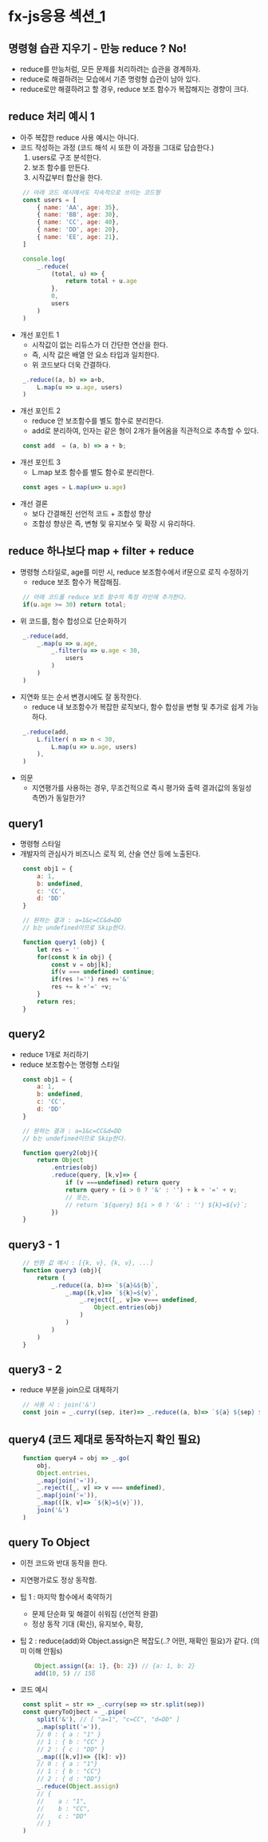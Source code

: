 # fx-js응용 섹션_1

## 명령형 습관 지우기 - 만능 reduce ? No!
- reduce를 만능처럼, 모든 문제를 처리하려는 습관을 경계하자.
- reduce로 해결하려는 모습에서 기존 명령형 습관이 남아 있다.
- reduce로만 해결하려고 할 경우, reduce 보조 함수가 복잡해지는 경향이 크다.

## reduce 처리 예시 1
- 아주 복잡한 reduce 사용 예시는 아니다.
- 코드 작성하는 과정 (코드 해석 시 또한 이 과정을 그대로 답습한다.)
    1. users로 구조 분석한다.
    2. 보조 함수를 만든다.
    3. 시작값부터 합산을 한다.
```js
    // 아래 코드 예시에서도 지속적으로 쓰이는 코드형
    const users = [
        { name: 'AA', age: 35},
        { name: 'BB', age: 30},
        { name: 'CC', age: 40},
        { name: 'DD', age: 20},
        { name: 'EE', age: 21},
    ]

    console.log(
        _.reduce(
            (total, u) => {
                return total + u.age
            },
            0,
            users
        )
    )
```
- 개선 포인트 1
    - 시작값이 없는 리듀스가 더 간단한 연산을 한다.
    - 즉, 시작 값은 배열 안 요소 타입과 일치한다.
    - 위 코드보다 더욱 간결하다.
```js
    _.reduce((a, b) => a+b,
        L.map(u => u.age, users)
    )
```

- 개선 포인트 2
    - reduce 안 보조함수를 별도 함수로 분리한다.
    - add로 분리하여, 인자는 같은 형이 2개가 들어옴을 직관적으로 추측할 수 있다.
```js
    const add  = (a, b) => a + b;
```

- 개선 포인트 3
    - L.map 보조 함수를 별도 함수로 분리한다.
```js
    const ages = L.map(u=> u.age)
```

- 개선 결론
    - 보다 간결해진 선언적 코드 + 조합성 향상
    - 조합성 향상은 즉, 변형 및 유지보수 및 확장 시 유리하다.

## reduce 하나보다 map + filter + reduce
- 명령형 스타일로, age를 미만 시, reduce 보조함수에서 if문으로 로직 수정하기 
    - reduce 보조 함수가 복잡해짐.
```js
    // 아래 코드를 reduce 보조 함수의 특정 라인에 추가한다.
    if(u.age >= 30) return total;
```

- 위 코드를, 함수 합성으로 단순화하기
```js
    _.reduce(add,
        _.map(u => u.age,
            _.filter(u => u.age < 30,
                users
            )
        )
    )
```

- 지연화 또는 순서 변경시에도 잘 동작한다.
    - reduce 내 보조함수가 복잡한 로직보다, 함수 합성을 변형 및 추가로 쉽게 가능하다.
```js
    _.reduce(add,
        L.filter( n => n < 30,
            L.map(u => u.age, users)
        ),
    )
```

- 의문
    - 지연평가를 사용하는 경우, 무조건적으로 즉시 평가와 출력 결과(값의 동일성 측면)가 동일한가?

## query1
- 명령형 스타일
- 개발자의 관심사가 비즈니스 로직 외, 산술 연산 등에 노출된다.
```js
    const obj1 = {
        a: 1,
        b: undefined,
        c: 'CC',
        d: 'DD'
    }

    // 원하는 결과 : a=1&c=CC&d=DD
    // b는 undefined이므로 Skip한다.

    function query1 (obj) {
        let res = ''
        for(const k in obj) {
            const v = obj[k];
            if(v === undefined) continue;
            if(res !='') res +='&'
            res += k +'=' +v;
        }
        return res;
    }
```

## query2
- reduce 1개로 처리하기 
- reduce 보조함수는 명령형 스타일
```js
    const obj1 = {
        a: 1,
        b: undefined,
        c: 'CC',
        d: 'DD'
    }

    // 원하는 결과 : a=1&c=CC&d=DD
    // b는 undefined이므로 Skip한다.

    function query2(obj){
        return Object
            .entries(obj)
            .reduce(query, [k,v]=> {
                if (v ===undefined) return query
                return query + (i > 0 ? '&' : '') + k + '=' + v;
                // 또는,
                // return `${query} ${i > 0 ? '&' : ''} ${k}=${v}`;
            })
    }

```

## query3 - 1
```js
    // 반환 값 예시 : [{k, v}, {k, v}, ...]
    function query3 (obj){
        return (
            _.reduce((a, b)=> `${a}&${b}`,
                _.map([k,v]=> `${k}=${v}`,
                    _.reject([_, v]=> v=== undefined,
                        Object.entries(obj)
                    )
                )
            )
        )
    }
```

## query3 - 2
-  reduce 부분을 join으로 대체하기
```js 
    // 사용 시 : join('&')
    const join = _.curry((sep, iter)=> _.reduce((a, b)=> `${a} ${sep} ${b}`, iter))
```

## query4 (코드 제대로 동작하는지 확인 필요)
```js
    function query4 = obj => _.go(
        obj,
        Object.entries,
        _.map(join('=')),
        _.reject([_, v] => v === undefined),
        _.map(join('=')),
        _.map(([k, v]=> `${k}=${v}`)),
        join('&')
    ) 
```

## query To Object 
- 이전 코드와 반대 동작을 한다.
- 지연평가로도 정상 동작함.
- 팁 1 : 마지막 함수에서 축약하기
    - 문제 단순화 및 해결이 쉬워짐 (선언적 완결)
    - 정상 동작 기대 (확신), 유지보수, 확장,
- 팁 2 : reduce(add)와 Object.assign은 복잡도(..? 어떤, 재확인 필요)가 같다. (의미 이해 안됨s)
    ```js
        Object.assign({a: 1}, {b: 2}) // {a: 1, b: 2}
        add(10, 5) // 15ß
    ```

- 코드 예시
```js
    const split = str => _.curry(sep => str.split(sep))
    const queryToOjbect = _.pipe(
        split('&'), // [ "a=1", "c=CC", "d=DD" ]
        _.map(split('=')),
        // 0 : { a : "1" }
        // 1 : { b : "CC" }
        // 2 : { c : "DD" }
        _.map(([k,v])=> {[k]: v})
        // 0 : { a : "1"} 
        // 1 : { b : "CC"}
        // 2 : { d : "DD"}
        _.reduce(Object.assign)
        // { 
        //    a : "1",
        //    b : "CC",
        //    c : "DD"
        // }
    )
```